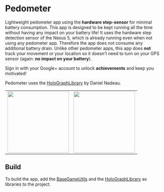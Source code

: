 Pedometer
=========

Lightweight pedometer app using the <b>hardware step-sensor</b> for minimal battery consumption.
This app is designed to be kept running all the time without having any impact on your battery life! It uses the hardware step detection sensor of the Nexus 5, which is already running even when not using any pedometer app. Therefore the app does not consume any additional battery drain. Unlike other pedometer apps, this app does <b>not</b> track your movement or your location so it doesn't need to turn on your GPS sensor (again: <b>no impact on your battery</b>).

Sign in with your Google+ account to unlock <b>achievements</b> and keep you motivated!



Pedometer uses the [HoloGraphLibrary](https://bitbucket.org/danielnadeau/holographlibrary/wiki/Home "HoloGraphLibrary: Android graphing and charting library") by Daniel Nadeau.


<table sytle="border: 0px;">
<tr>
<td><img width="200px" src="https://lh4.ggpht.com/LvIHF45qV4HpXP2EERDj7_uquJ9jzZyKes0QF2MoSsVN1gvOlfuM9241kB63vJ722Mym=h900-rw" /></td>
<td><img width="200px" src="https://lh3.ggpht.com/FILbtxHCIo9ArHhrzjkJq6TcxCUQUrtyFn3qEVb0qBcFInwNn8c24IADtlREn8BVA91d=h900-rw" /></td>
</tr>
</table>



Build
-----

To build the app, add the [BaseGameUtils](https://developers.google.com/games/services/android/init "Google Play communication library") and the [HoloGraphLibrary](https://bitbucket.org/danielnadeau/holographlibrary/wiki/Home "HoloGraphLibrary: Android graphing and charting library") as libraries to the project.

